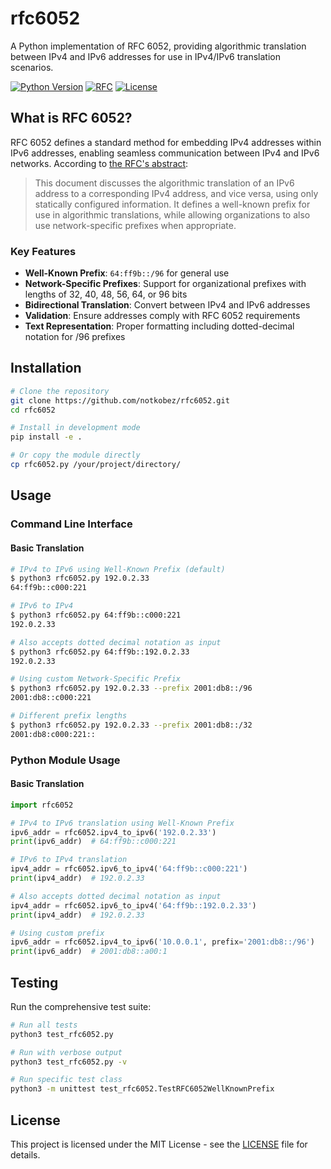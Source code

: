 # rfc6052

A Python implementation of RFC 6052, providing algorithmic translation between IPv4 and IPv6 addresses for use in IPv4/IPv6 translation scenarios.

[![Python Version](https://img.shields.io/badge/python-3.6%2B-blue.svg)](https://www.python.org/downloads/)
[![RFC](https://img.shields.io/badge/RFC-6052-green.svg)](https://datatracker.ietf.org/doc/html/rfc6052)
[![License](https://img.shields.io/badge/license-MIT-blue.svg)](LICENSE)

## What is RFC 6052?

RFC 6052 defines a standard method for embedding IPv4 addresses within IPv6 addresses, enabling seamless communication between IPv4 and IPv6 networks. According to [the RFC's abstract](https://datatracker.ietf.org/doc/html/rfc6052):

> This document discusses the algorithmic translation of an IPv6 address to a corresponding IPv4 address, and vice versa, using only statically configured information. It defines a well-known prefix for use in algorithmic translations, while allowing organizations to also use network-specific prefixes when appropriate.

### Key Features

- **Well-Known Prefix**: `64:ff9b::/96` for general use
- **Network-Specific Prefixes**: Support for organizational prefixes with lengths of 32, 40, 48, 56, 64, or 96 bits
- **Bidirectional Translation**: Convert between IPv4 and IPv6 addresses
- **Validation**: Ensure addresses comply with RFC 6052 requirements
- **Text Representation**: Proper formatting including dotted-decimal notation for /96 prefixes

## Installation

```bash
# Clone the repository
git clone https://github.com/notkobez/rfc6052.git
cd rfc6052

# Install in development mode
pip install -e .

# Or copy the module directly
cp rfc6052.py /your/project/directory/
```

## Usage

### Command Line Interface

#### Basic Translation

```bash
# IPv4 to IPv6 using Well-Known Prefix (default)
$ python3 rfc6052.py 192.0.2.33
64:ff9b::c000:221

# IPv6 to IPv4
$ python3 rfc6052.py 64:ff9b::c000:221
192.0.2.33

# Also accepts dotted decimal notation as input
$ python3 rfc6052.py 64:ff9b::192.0.2.33
192.0.2.33

# Using custom Network-Specific Prefix
$ python3 rfc6052.py 192.0.2.33 --prefix 2001:db8::/96
2001:db8::c000:221

# Different prefix lengths
$ python3 rfc6052.py 192.0.2.33 --prefix 2001:db8::/32
2001:db8:c000:221::
```

### Python Module Usage

#### Basic Translation

```python
import rfc6052

# IPv4 to IPv6 translation using Well-Known Prefix
ipv6_addr = rfc6052.ipv4_to_ipv6('192.0.2.33')
print(ipv6_addr)  # 64:ff9b::c000:221

# IPv6 to IPv4 translation
ipv4_addr = rfc6052.ipv6_to_ipv4('64:ff9b::c000:221')
print(ipv4_addr)  # 192.0.2.33

# Also accepts dotted decimal notation as input
ipv4_addr = rfc6052.ipv6_to_ipv4('64:ff9b::192.0.2.33')
print(ipv4_addr)  # 192.0.2.33

# Using custom prefix
ipv6_addr = rfc6052.ipv4_to_ipv6('10.0.0.1', prefix='2001:db8::/96')
print(ipv6_addr)  # 2001:db8::a00:1
```

## Testing

Run the comprehensive test suite:

```bash
# Run all tests
python3 test_rfc6052.py

# Run with verbose output
python3 test_rfc6052.py -v

# Run specific test class
python3 -m unittest test_rfc6052.TestRFC6052WellKnownPrefix
```

## License

This project is licensed under the MIT License - see the [LICENSE](LICENSE) file for details.